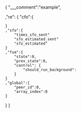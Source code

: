 {
"___comment":"example",

,"re": {
	"cfo":{

	}
	,"sfo":{
		"times_sfo_sent"
		"sfo_estimated_sent"
		"sfo_estimated"
	}
	,"fsm":{
		"state":0,
		"prev_state":0,
		"control": {
			"should_run_background":
		}
	}
	,"global":{
		"peer_id":0,
		"array_index":0
	}

}
}